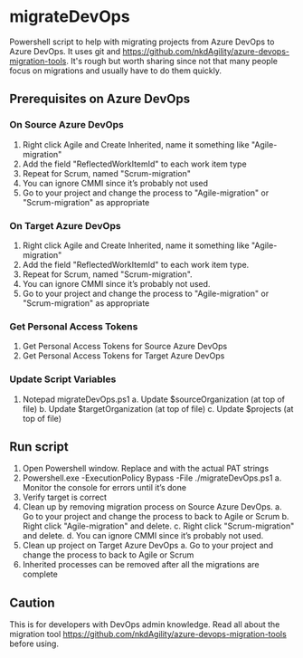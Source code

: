 # migrateDevOps

Powershell script to help with migrating projects from Azure DevOps to Azure DevOps. It uses git and <https://github.com/nkdAgility/azure-devops-migration-tools>. It's rough but worth sharing since not that many people focus on migrations and usually have to do them quickly.

## Prerequisites on Azure DevOps

### On Source Azure DevOps

1. Right click Agile and Create Inherited, name it something like "Agile-migration"
2. Add the field "ReflectedWorkItemId" to each work item type
3. Repeat for Scrum, named "Scrum-migration"
4. You can ignore CMMI since it’s probably not used
5. Go to your project and change the process to "Agile-migration" or "Scrum-migration" as appropriate

### On Target Azure DevOps

1. Right click Agile and Create Inherited, name it something like "Agile-migration"
2. Add the field "ReflectedWorkItemId" to each work item type.
3. Repeat for Scrum, named "Scrum-migration".
4. You can ignore CMMI since it’s probably not used.
5. Go to your project and change the process to "Agile-migration" or "Scrum-migration" as appropriate

### Get Personal Access Tokens

1. Get Personal Access Tokens for Source Azure DevOps
2. Get Personal Access Tokens for Target Azure DevOps

### Update Script Variables

1. Notepad migrateDevOps.ps1
a. Update $sourceOrganization (at top of file)
b. Update $targetOrganization (at top of file)
c. Update $projects (at top of file)

## Run script

1. Open Powershell window. Replace <sourcePAT> and <targetPAT> with the actual PAT strings
2. Powershell.exe -ExecutionPolicy Bypass -File ./migrateDevOps.ps1 <sourcePAT> <targetPAT>
a. Monitor the console for errors until it’s done
3. Verify target is correct
4. Clean up by removing migration process on Source Azure DevOps.
a. Go to your project and change the process to back to Agile or Scrum
b. Right click "Agile-migration" and delete.
c. Right click "Scrum-migration" and delete.
d. You can ignore CMMI since it’s probably not used.
8. Clean up project on Target Azure DevOps
a. Go to your project and change the process to back to Agile or Scrum
9. Inherited processes can be removed after all the migrations are complete

## Caution

This is for developers with DevOps admin knowledge. Read all about the migration tool <https://github.com/nkdAgility/azure-devops-migration-tools> before using.
